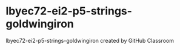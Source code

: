 # lbyec72-ei2-p5-strings-goldwingiron
lbyec72-ei2-p5-strings-goldwingiron created by GitHub Classroom
 
